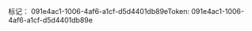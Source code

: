 <span data-ttu-id="0a01c-101">标记： 091e4ac1-1006-4af6-a1cf-d5d4401db89e</span><span class="sxs-lookup"><span data-stu-id="0a01c-101">Token: 091e4ac1-1006-4af6-a1cf-d5d4401db89e</span></span>